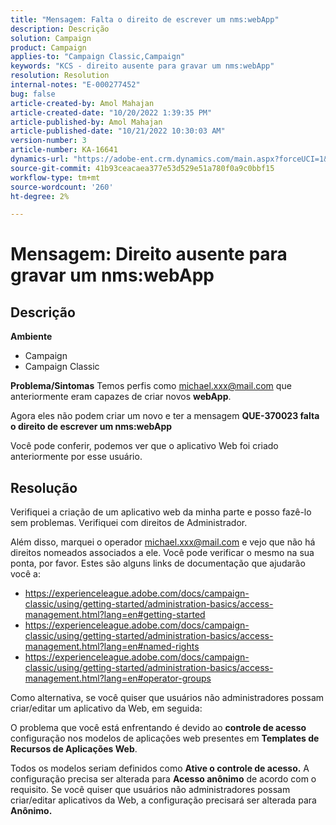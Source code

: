 ```yaml
---
title: "Mensagem: Falta o direito de escrever um nms:webApp"
description: Descrição
solution: Campaign
product: Campaign
applies-to: "Campaign Classic,Campaign"
keywords: "KCS - direito ausente para gravar um nms:webApp"
resolution: Resolution
internal-notes: "E-000277452"
bug: false
article-created-by: Amol Mahajan
article-created-date: "10/20/2022 1:39:35 PM"
article-published-by: Amol Mahajan
article-published-date: "10/21/2022 10:30:03 AM"
version-number: 3
article-number: KA-16641
dynamics-url: "https://adobe-ent.crm.dynamics.com/main.aspx?forceUCI=1&pagetype=entityrecord&etn=knowledgearticle&id=e3766aa1-7c50-ed11-bba2-00224808664b"
source-git-commit: 41b93ceacaea377e53d529e51a780f0a9c0bbf15
workflow-type: tm+mt
source-wordcount: '260'
ht-degree: 2%

---
```


# Mensagem: Direito ausente para gravar um nms:webApp

## Descrição

<b>Ambiente</b>
- Campaign
- Campaign Classic

<b>Problema/Sintomas</b>
Temos perfis como michael.xxx@mail.com que anteriormente eram capazes de criar novos <b>webApp</b>.

Agora eles não podem criar um novo e ter a mensagem <b>QUE-370023 falta o direito de escrever um nms:webApp</b>

Você pode conferir, podemos ver que o aplicativo Web foi criado anteriormente por esse usuário.




## Resolução


Verifiquei a criação de um aplicativo web da minha parte e posso fazê-lo sem problemas. Verifiquei com direitos de Administrador.

Além disso, marquei o operador michael.xxx@mail.com e vejo que não há direitos nomeados associados a ele. Você pode verificar o mesmo na sua ponta, por favor. Estes são alguns links de documentação que ajudarão você a:

- https://experienceleague.adobe.com/docs/campaign-classic/using/getting-started/administration-basics/access-management.html?lang=en#getting-started
- https://experienceleague.adobe.com/docs/campaign-classic/using/getting-started/administration-basics/access-management.html?lang=en#named-rights
- https://experienceleague.adobe.com/docs/campaign-classic/using/getting-started/administration-basics/access-management.html?lang=en#operator-groups


Como alternativa, se você quiser que usuários não administradores possam criar/editar um aplicativo da Web, em seguida:

O problema que você está enfrentando é devido ao <b>controle de acesso</b> configuração nos modelos de aplicações web presentes em <b>Templates de Recursos de Aplicações Web</b>.

Todos os modelos seriam definidos como <b>Ative o controle de acesso.</b> A configuração precisa ser alterada para <b>Acesso anônimo</b> de acordo com o requisito. Se você quiser que usuários não administradores possam criar/editar aplicativos da Web, a configuração precisará ser alterada para <b>Anônimo.</b>
